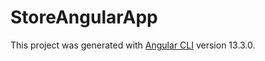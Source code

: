 # StoreAngularApp

This project was generated with [Angular CLI](https://github.com/angular/angular-cli) version 13.3.0.
